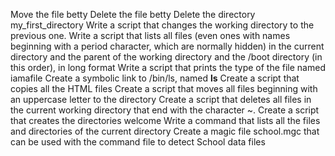 Move the file betty
Delete the file betty
Delete the directory my_first_directory
Write a script that changes the working directory to the previous one.
Write a script that lists all files (even ones with names beginning with a period character, which are normally hidden) in the current directory and the parent of the working directory and the /boot directory (in this order), in long format
Write a script that prints the type of the file named iamafile
Create a symbolic link to /bin/ls, named __ls__
Create a script that copies all the HTML files
Create a script that moves all files beginning with an uppercase letter to the directory
Create a script that deletes all files in the current working directory that end with the character ~.
Create a script that creates the directories welcome
Write a command that lists all the files and directories of the current directory
Create a magic file school.mgc that can be used with the command file to detect School data files
